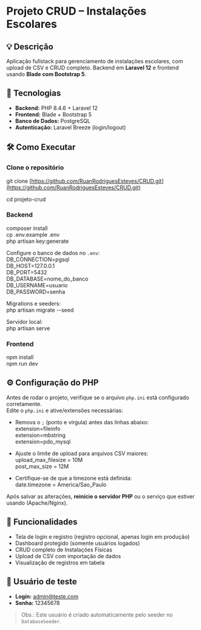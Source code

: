 # Projeto CRUD – Instalações Escolares

## 💡 Descrição

Aplicação fullstack para gerenciamento de instalações escolares, com upload de CSV e CRUD completo.
Backend em **Laravel 12** e frontend usando **Blade com Bootstrap 5**.

## 🚀 Tecnologias

* **Backend:** PHP 8.4.6 + Laravel 12
* **Frontend:** Blade + Bootstrap 5
* **Banco de Dados:** PostgreSQL
* **Autenticação:** Laravel Breeze (login/logout)

## 🛠 Como Executar

### Clone o repositório

git clone [https://github.com/RuanRodriguesEsteves/CRUD.git](https://github.com/RuanRodriguesEsteves/CRUD.git)

cd projeto-crud

### Backend

composer install  
cp .env.example .env  
php artisan key\:generate  

Configure o banco de dados no `.env`:  
DB\_CONNECTION=pgsql  
DB\_HOST=127.0.0.1  
DB\_PORT=5432  
DB\_DATABASE=nome\_do\_banco  
DB\_USERNAME=usuario  
DB\_PASSWORD=senha  

Migrations e seeders:  
php artisan migrate --seed  

Servidor local:  
php artisan serve  

### Frontend

npm install  
npm run dev

## ⚙️ Configuração do PHP

Antes de rodar o projeto, verifique se o arquivo `php.ini` está configurado corretamente.  
Edite o `php.ini` e ative/extensões necessárias:

- Remova o `;` (ponto e vírgula) antes das linhas abaixo:  
extension=fileinfo  
extension=mbstring  
extension=pdo_mysql  

- Ajuste o limite de upload para arquivos CSV maiores:  
upload_max_filesize = 10M  
post_max_size = 12M  

- Certifique-se de que a timezone está definida:  
date.timezone = America/Sao_Paulo

Após salvar as alterações, **reinicie o servidor PHP** ou o serviço que estiver usando (Apache/Nginx).  

## 📌 Funcionalidades

* Tela de login e registro (registro opcional, apenas login em produção)
* Dashboard protegido (somente usuários logados)
* CRUD completo de Instalações Físicas
* Upload de CSV com importação de dados
* Visualização de registros em tabela

## 🔐 Usuário de teste

* **Login:** [admin@teste.com](mailto:admin@teste.com)
* **Senha:** 12345678

> Obs.: Este usuário é criado automaticamente pelo seeder no `DatabaseSeeder`.
